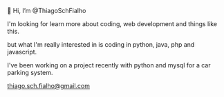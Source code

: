 👋 Hi, I’m @ThiagoSchFialho

I'm looking for learn more about coding, web development and things like this.

but what I'm really interested in is coding in python, java, php and javascript.

I've been working on a project recently with python and mysql for a car parking system.



thiago.sch.fialho@gmail.com
<!---
ThiagoSchFialho/ThiagoSchFialho is a ✨ special ✨ repository because its `README.md` (this file) appears on your GitHub profile.
You can click the Preview link to take a look at your changes.
--->
